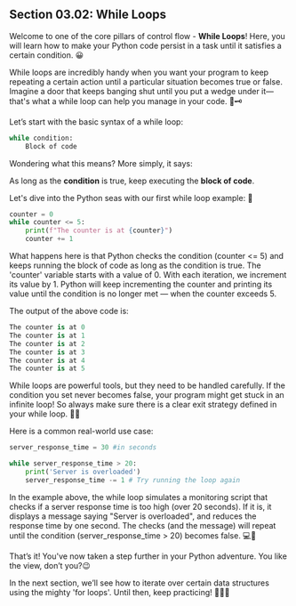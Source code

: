 ## Section 03.02: While Loops

Welcome to one of the core pillars of control flow - **While Loops**! Here, you will learn how to make your Python code persist in a task until it satisfies a certain condition. 😀

While loops are incredibly handy when you want your program to keep repeating a certain action until a particular situation becomes true or false. Imagine a door that keeps banging shut until you put a wedge under it—that's what a while loop can help you manage in your code. 🚪🗝️

Let’s start with the basic syntax of a while loop:
```python
while condition:
    Block of code
```
Wondering what this means? More simply, it says: 

As long as the **condition** is true, keep executing the **block of code**.

Let's dive into the Python seas with our first while loop example: 🌊

```python
counter = 0
while counter <= 5:
    print(f"The counter is at {counter}")
    counter += 1
```
What happens here is that Python checks the condition (counter <= 5) and keeps running the block of code as long as the condition is true. The 'counter' variable starts with a value of 0. With each iteration, we increment its value by 1. Python will keep incrementing the counter and printing its value until the condition is no longer met — when the counter exceeds 5. 

The output of the above code is:

```python
The counter is at 0
The counter is at 1
The counter is at 2
The counter is at 3
The counter is at 4
The counter is at 5
```

While loops are powerful tools, but they need to be handled carefully. If the condition you set never becomes false, your program might get stuck in an infinite loop! So always make sure there is a clear exit strategy defined in your while loop. 🔄🚧

Here is a common real-world use case: 

```python
server_response_time = 30 #in seconds

while server_response_time > 20:
    print('Server is overloaded')
    server_response_time -= 1 # Try running the loop again
```

In the example above, the while loop simulates a monitoring script that checks if a server response time is too high (over 20 seconds). If it is, it displays a message saying "Server is overloaded", and reduces the response time by one second. The checks (and the message) will repeat until the condition (server_response_time > 20) becomes false. 💻🔄

That’s it! You've now taken a step further in your Python adventure. You like the view, don’t you?😉
   
In the next section, we’ll see how to iterate over certain data structures using the mighty 'for loops'. Until then, keep practicing! 🐍🎉🔁